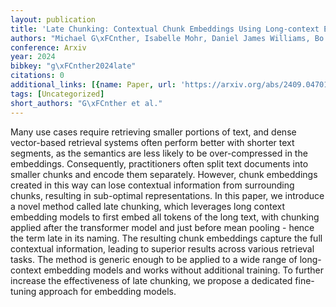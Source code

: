 ```yaml
---
layout: publication
title: 'Late Chunking: Contextual Chunk Embeddings Using Long-context Embedding Models'
authors: "Michael G\xFCnther, Isabelle Mohr, Daniel James Williams, Bo Wang, Han Xiao"
conference: Arxiv
year: 2024
bibkey: "g\xFCnther2024late"
citations: 0
additional_links: [{name: Paper, url: 'https://arxiv.org/abs/2409.04701'}]
tags: [Uncategorized]
short_authors: "G\xFCnther et al."
---
```

Many use cases require retrieving smaller portions of text, and dense vector-based retrieval systems often perform better with shorter text segments, as the semantics are less likely to be over-compressed in the embeddings. Consequently, practitioners often split text documents into smaller chunks and encode them separately. However, chunk embeddings created in this way can lose contextual information from surrounding chunks, resulting in sub-optimal representations. In this paper, we introduce a novel method called late chunking, which leverages long context embedding models to first embed all tokens of the long text, with chunking applied after the transformer model and just before mean pooling - hence the term late in its naming. The resulting chunk embeddings capture the full contextual information, leading to superior results across various retrieval tasks. The method is generic enough to be applied to a wide range of long-context embedding models and works without additional training. To further increase the effectiveness of late chunking, we propose a dedicated fine-tuning approach for embedding models.
